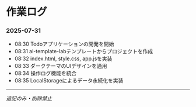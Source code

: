 # 作業ログ

### 2025-07-31
- 08:30 Todoアプリケーションの開発を開始
- 08:31 ai-template-labテンプレートからプロジェクトを作成
- 08:32 index.html, style.css, app.jsを実装
- 08:33 ダークテーマのUIデザインを適用
- 08:34 操作ログ機能を統合
- 08:35 LocalStorageによるデータ永続化を実装

---
*追記のみ・削除禁止*